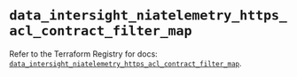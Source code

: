 # `data_intersight_niatelemetry_https_acl_contract_filter_map`

Refer to the Terraform Registry for docs: [`data_intersight_niatelemetry_https_acl_contract_filter_map`](https://registry.terraform.io/providers/ciscodevnet/intersight/1.0.71/docs/data-sources/niatelemetry_https_acl_contract_filter_map).
